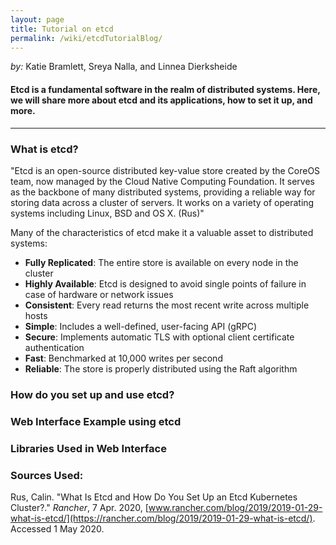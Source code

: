 ```yaml
---
layout: page
title: Tutorial on etcd
permalink: /wiki/etcdTutorialBlog/
---
```


*by:* Katie Bramlett, Sreya Nalla, and Linnea Dierksheide


#### Etcd is a fundamental software in the realm of distributed systems. Here, we will share more about etcd and its applications, how to set it up, and more.

---

### What is etcd?
"Etcd is an open-source distributed key-value store created by the CoreOS team, now managed by the Cloud Native Computing Foundation. It serves as the backbone of many distributed systems, providing a reliable way for storing data across a cluster of servers. It works on a variety of operating systems including Linux, BSD and OS X. (Rus)"

Many of the characteristics of etcd make it a valuable asset to distributed systems:
- **Fully Replicated**: The entire store is available on every node in the cluster
- **Highly Available**: Etcd is designed to avoid single points of failure in case of hardware or network issues
- **Consistent**: Every read returns the most recent write across multiple hosts
- **Simple**: Includes a well-defined, user-facing API (gRPC)
- **Secure**: Implements automatic TLS with optional client certificate authentication
- **Fast**: Benchmarked at 10,000 writes per second
- **Reliable**: The store is properly distributed using the Raft algorithm

### How do you set up and use etcd?

### Web Interface Example using etcd

### Libraries Used in Web Interface

### Sources Used:
Rus, Calin. "What Is Etcd and How Do You Set Up an Etcd Kubernetes Cluster?." *Rancher*, 7 Apr. 2020, [www.rancher.com/blog/2019/2019-01-29-what-is-etcd/](https://rancher.com/blog/2019/2019-01-29-what-is-etcd/). Accessed 1 May 2020.
